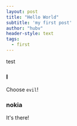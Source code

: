 ```yaml
---
layout: post
title: "Hello World"
subtitle: 'my first post'
author: "hubv"
header-style: text
tags:
  - first
---
```


test

### I

Choose `evil`!

### nokia

It's there!
